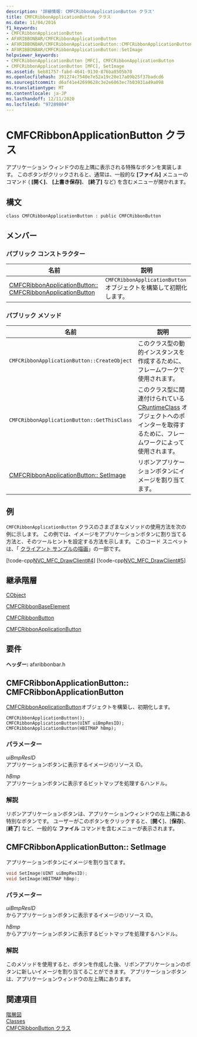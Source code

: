 ```yaml
---
description: '詳細情報: CMFCRibbonApplicationButton クラス'
title: CMFCRibbonApplicationButton クラス
ms.date: 11/04/2016
f1_keywords:
- CMFCRibbonApplicationButton
- AFXRIBBONBAR/CMFCRibbonApplicationButton
- AFXRIBBONBAR/CMFCRibbonApplicationButton::CMFCRibbonApplicationButton
- AFXRIBBONBAR/CMFCRibbonApplicationButton::SetImage
helpviewer_keywords:
- CMFCRibbonApplicationButton [MFC], CMFCRibbonApplicationButton
- CMFCRibbonApplicationButton [MFC], SetImage
ms.assetid: beb81757-fabd-4641-9130-876ba8505b78
ms.openlocfilehash: 391274c7540e7e52a19c20e17a09b25f37badcd6
ms.sourcegitcommit: d6af41e42699628c3e2e6063ec7b03931a49a098
ms.translationtype: MT
ms.contentlocale: ja-JP
ms.lasthandoff: 12/11/2020
ms.locfileid: "97289804"
---
```

# <a name="cmfcribbonapplicationbutton-class"></a>CMFCRibbonApplicationButton クラス

アプリケーション ウィンドウの左上隅に表示される特殊なボタンを実装します。 このボタンがクリックされると、通常は、一般的な **[ファイル]** メニューのコマンド ( **[開く]**、 **[上書き保存]**、 **[終了]** など) を含むメニューが開かれます。

## <a name="syntax"></a>構文

```
class CMFCRibbonApplicationButton : public CMFCRibbonButton
```

## <a name="members"></a>メンバー

### <a name="public-constructors"></a>パブリック コンストラクター

|名前|説明|
|----------|-----------------|
|[CMFCRibbonApplicationButton:: CMFCRibbonApplicationButton](#cmfcribbonapplicationbutton)|`CMFCRibbonApplicationButton` オブジェクトを構築して初期化します。|

### <a name="public-methods"></a>パブリック メソッド

|名前|説明|
|----------|-----------------|
|`CMFCRibbonApplicationButton::CreateObject`|このクラス型の動的インスタンスを作成するために、フレームワークで使用されます。|
|`CMFCRibbonApplicationButton::GetThisClass`|このクラス型に関連付けられている [CRuntimeClass](../../mfc/reference/cruntimeclass-structure.md) オブジェクトへのポインターを取得するために、フレームワークによって使用されます。|
|[CMFCRibbonApplicationButton:: SetImage](#setimage)|リボンアプリケーションボタンにイメージを割り当てます。|

## <a name="example"></a>例

`CMFCRibbonApplicationButton` クラスのさまざまなメソッドの使用方法を次の例に示します。 この例では、イメージをアプリケーションボタンに割り当てる方法と、そのツールヒントを設定する方法を示します。 このコード スニペットは、「 [クライアント サンプルの描画](../../overview/visual-cpp-samples.md)」の一部です。

[!code-cpp[NVC_MFC_DrawClient#4](../../mfc/reference/codesnippet/cpp/cmfcribbonapplicationbutton-class_1.h)]
[!code-cpp[NVC_MFC_DrawClient#5](../../mfc/reference/codesnippet/cpp/cmfcribbonapplicationbutton-class_2.cpp)]

## <a name="inheritance-hierarchy"></a>継承階層

[CObject](../../mfc/reference/cobject-class.md)

[CMFCRibbonBaseElement](../../mfc/reference/cmfcribbonbaseelement-class.md)

[CMFCRibbonButton](../../mfc/reference/cmfcribbonbutton-class.md)

[CMFCRibbonApplicationButton](../../mfc/reference/cmfcribbonapplicationbutton-class.md)

## <a name="requirements"></a>要件

**ヘッダー:** afxribbonbar.h

## <a name="cmfcribbonapplicationbuttoncmfcribbonapplicationbutton"></a><a name="cmfcribbonapplicationbutton"></a> CMFCRibbonApplicationButton:: CMFCRibbonApplicationButton

[CMFCRibbonApplicationButton](../../mfc/reference/cmfcribbonapplicationbutton-class.md)オブジェクトを構築し、初期化します。

```
CMFCRibbonApplicationButton();
CMFCRibbonApplicationButton(UINT uiBmpResID);
CMFCRibbonApplicationButton(HBITMAP hBmp);
```

### <a name="parameters"></a>パラメーター

*uiBmpResID*<br/>
アプリケーションボタンに表示するイメージのリソース ID。

*hBmp*<br/>
アプリケーションボタンに表示するビットマップを処理するハンドル。

### <a name="remarks"></a>解説

リボンアプリケーションボタンは、アプリケーションウィンドウの左上隅にある特別なボタンです。 ユーザーがこのボタンをクリックすると、[**開く**]、[**保存**]、[**終了**] など、一般的な **ファイル** コマンドを含むメニューが表示されます。

## <a name="cmfcribbonapplicationbuttonsetimage"></a><a name="setimage"></a> CMFCRibbonApplicationButton:: SetImage

アプリケーションボタンにイメージを割り当てます。

```cpp
void SetImage(UINT uiBmpResID);
void SetImage(HBITMAP hBmp);
```

### <a name="parameters"></a>パラメーター

*uiBmpResID*<br/>
からアプリケーションボタンに表示するイメージのリソース ID。

*hBmp*<br/>
からアプリケーションボタンに表示するビットマップを処理するハンドル。

### <a name="remarks"></a>解説

このメソッドを使用すると、ボタンを作成した後、リボンアプリケーションのボタンに新しいイメージを割り当てることができます。 アプリケーションボタンは、アプリケーションウィンドウの左上隅にあります。

## <a name="see-also"></a>関連項目

[階層図](../../mfc/hierarchy-chart.md)<br/>
[Classes](../../mfc/reference/mfc-classes.md)<br/>
[CMFCRibbonButton クラス](../../mfc/reference/cmfcribbonbutton-class.md)
